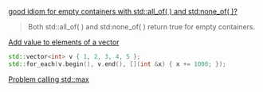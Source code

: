 [good idiom for empty containers with std::all_of( ) and std:none_of( )?](https://stackoverflow.com/questions/15555218/good-idiom-for-empty-containers-with-stdall-of-and-stdnone-of)
> Both std::all_of( ) and std:none_of( ) return true for empty containers.

[Add value to elements of a vector](https://stackoverflow.com/questions/27847128/using-for-loop-to-add-numbers-to-a-vector)
```cpp
std::vector<int> v { 1, 2, 3, 4, 5 };
std::for_each(v.begin(), v.end(), [](int &x) { x += 1000; });
```

[Problem calling std::max](https://stackoverflow.com/questions/2789481/problem-calling-stdmax/2789509#2789509)
